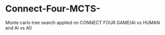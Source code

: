 # Connect-Four-MCTS-
Monte carlo tree search applied on CONNECT FOUR GAME(AI vs HUMAN and AI vs AI)
